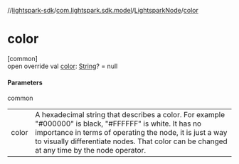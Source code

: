 //[lightspark-sdk](../../../index.md)/[com.lightspark.sdk.model](../index.md)/[LightsparkNode](index.md)/[color](color.md)

# color

[common]\
open override val [color](color.md): [String](https://kotlinlang.org/api/latest/jvm/stdlib/kotlin/-string/index.html)? = null

#### Parameters

common

| | |
|---|---|
| color | A hexadecimal string that describes a color. For example &quot;#000000&quot; is black, &quot;#FFFFFF&quot; is white. It has no importance in terms of operating the node, it is just a way to visually differentiate nodes. That color can be changed at any time by the node operator. |
